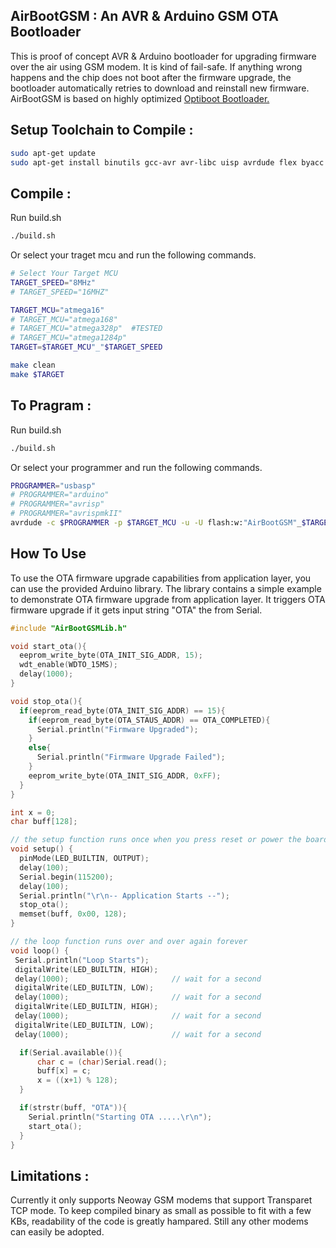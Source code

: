 ## AirBootGSM : An AVR & Arduino GSM OTA Bootloader

This is proof of concept AVR & Arduino bootloader for upgrading firmware over the air using GSM modem. It is kind of fail-safe. If anything wrong happens and the chip does not boot after the firmware upgrade, the bootloader automatically retries to download and reinstall new firmware. AirBootGSM is based on highly optimized [Optiboot Bootloader.](https://github.com/Optiboot/optiboot)

## Setup Toolchain to Compile :
```bash
sudo apt-get update
sudo apt-get install binutils gcc-avr avr-libc uisp avrdude flex byacc bison
```

## Compile :
Run build.sh
```bash
./build.sh
```
Or select your traget mcu and run the following commands.
```bash
# Select Your Target MCU
TARGET_SPEED="8MHz"
# TARGET_SPEED="16MHZ"

TARGET_MCU="atmega16"
# TARGET_MCU="atmega168"
# TARGET_MCU="atmega328p"  #TESTED
# TARGET_MCU="atmega1284p"
TARGET=$TARGET_MCU"_"$TARGET_SPEED

make clean
make $TARGET
```

## To Pragram :
Run build.sh
```bash
./build.sh
```
Or select your programmer and run the following commands.
```bash
PROGRAMMER="usbasp"
# PROGRAMMER="arduino"
# PROGRAMMER="avrisp"
# PROGRAMMER="avrispmkII"
avrdude -c $PROGRAMMER -p $TARGET_MCU -u -U flash:w:"AirBootGSM"_$TARGET.hex
```
## How To Use 
To use the OTA firmware upgrade capabilities from application layer, you can use the provided Arduino library. The library contains a simple example to demonstrate OTA firmware upgrade from application layer. It triggers OTA firmware upgrade if it gets input string "OTA" the from Serial.

```cpp
#include "AirBootGSMLib.h"

void start_ota(){
  eeprom_write_byte(OTA_INIT_SIG_ADDR, 15);
  wdt_enable(WDTO_15MS);
  delay(1000);
}

void stop_ota(){
  if(eeprom_read_byte(OTA_INIT_SIG_ADDR) == 15){
    if(eeprom_read_byte(OTA_STAUS_ADDR) == OTA_COMPLETED){
      Serial.println("Firmware Upgraded");
    }
    else{
      Serial.println("Firmware Upgrade Failed");
    }
    eeprom_write_byte(OTA_INIT_SIG_ADDR, 0xFF);
  }
}

int x = 0;
char buff[128];

// the setup function runs once when you press reset or power the board
void setup() {
  pinMode(LED_BUILTIN, OUTPUT);
  delay(100);
  Serial.begin(115200);
  delay(100);
  Serial.println("\r\n-- Application Starts --");
  stop_ota();
  memset(buff, 0x00, 128);
}

// the loop function runs over and over again forever
void loop() {
 Serial.println("Loop Starts");
 digitalWrite(LED_BUILTIN, HIGH);
 delay(1000);                       // wait for a second
 digitalWrite(LED_BUILTIN, LOW);
 delay(1000);                       // wait for a second
 digitalWrite(LED_BUILTIN, HIGH);
 delay(1000);                       // wait for a second
 digitalWrite(LED_BUILTIN, LOW);
 delay(1000);                       // wait for a second

  if(Serial.available()){
      char c = (char)Serial.read();
      buff[x] = c;
      x = ((x+1) % 128);
  }

  if(strstr(buff, "OTA")){
    Serial.println("Starting OTA .....\r\n");
    start_ota();
  }
}
```

## Limitations : 
Currently it only supports Neoway GSM modems that support Transparet TCP mode. To keep compiled binary as small as possible to fit with a few KBs, readability of the code is greatly hampared. Still any other modems can easily be adopted.